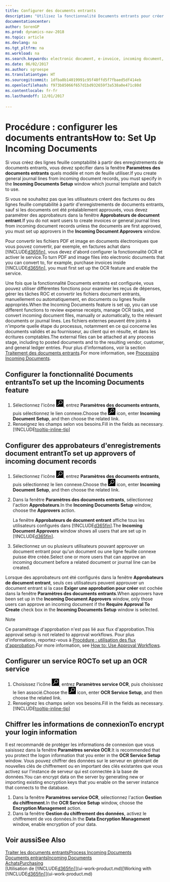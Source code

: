 ```yaml
---
title: Configurer des documents entrants
description: "Utilisez la fonctionnalité Documents entrants pour créer des documents électroniques, gérer des tâches OCR, importer des factures, et convertir des fichiers images."
documentationcenter: 
author: SorenGP
ms.prod: dynamics-nav-2018
ms.topic: article
ms.devlang: na
ms.tgt_pltfrm: na
ms.workload: na
ms.search.keywords: electronic document, e-invoice, incoming document, OCR, ecommerce, document exchange, import invoice
ms.date: 06/02/2017
ms.author: sgroespe
ms.translationtype: HT
ms.sourcegitcommit: 1dfba8b14019991c95f40ffd5f7fbaed5df414eb
ms.openlocfilehash: f973b85066f657d1bd932659f3a538a0e471c80d
ms.contentlocale: fr-fr
ms.lasthandoff: 12/01/2017

---
```

# <a name="how-to-set-up-incoming-documents"></a><span data-ttu-id="d1bb0-103">Procédure : configurer les documents entrants</span><span class="sxs-lookup"><span data-stu-id="d1bb0-103">How to: Set Up Incoming Documents</span></span>
<span data-ttu-id="d1bb0-104">Si vous créez des lignes feuille comptabilité à partir des enregistrements de documents entrants, vous devez spécifier dans la fenêtre **Paramètres des documents entrants** quels modèle et nom de feuille utiliser.</span><span class="sxs-lookup"><span data-stu-id="d1bb0-104">If you create general journal lines from incoming document records, you must specify in the **Incoming Documents Setup** window which journal template and batch to use.</span></span>

<span data-ttu-id="d1bb0-105">Si vous ne souhaitez pas que les utilisateurs créent des factures ou des lignes feuille comptabilité à partir d'enregistrements de documents entrants, sauf si les documents ont été préalablement approuvés, vous devez paramétrer des approbateurs dans la fenêtre **Approbateurs de document entrant**.</span><span class="sxs-lookup"><span data-stu-id="d1bb0-105">If you do not want users to create invoices or general journal lines from incoming document records unless the documents are first approved, you must set up approvers in the **Incoming Document Approvers** window.</span></span>

<span data-ttu-id="d1bb0-106">Pour convertir les fichiers PDF et image en documents électroniques que vous pouvez convertir, par exemple, en factures achat dans [!INCLUDE[d365fin](includes/d365fin_md.md)], vous devez d'abord configurer la fonctionnalité OCR et activer le service.</span><span class="sxs-lookup"><span data-stu-id="d1bb0-106">To turn PDF and image files into electronic documents that you can convert to, for example, purchase invoices inside [!INCLUDE[d365fin](includes/d365fin_md.md)], you must first set up the OCR feature and enable the service.</span></span>

<span data-ttu-id="d1bb0-107">Une fois que la fonctionnalité Documents entrants est configurée, vous pouvez utiliser différentes fonctions pour examiner les reçus de dépenses, gérer les tâches ROC et convertir les fichiers document entrants, manuellement ou automatiquement, en documents ou lignes feuille appropriés.</span><span class="sxs-lookup"><span data-stu-id="d1bb0-107">When the Incoming Documents feature is set up, you can use different functions to review expense receipts, manage OCR tasks, and convert incoming document files, manually or automatically, to the relevant documents or journal lines.</span></span> <span data-ttu-id="d1bb0-108">Les fichiers externes peuvent être joints à n'importe quelle étape du processus, notamment en ce qui concerne les documents validés et au fournisseur, au client qui en résulte, et dans les écritures comptables.</span><span class="sxs-lookup"><span data-stu-id="d1bb0-108">The external files can be attached at any process stage, including to posted documents and to the resulting vendor, customer, and general ledger entries.</span></span> <span data-ttu-id="d1bb0-109">Pour plus d'informations, voir la section [Traitement des documents entrants](across-process-income-documents.md).</span><span class="sxs-lookup"><span data-stu-id="d1bb0-109">For more information, see [Processing Incoming Documents](across-process-income-documents.md).</span></span>

## <a name="to-set-up-the-incoming-documents-feature"></a><span data-ttu-id="d1bb0-110">Configurer la fonctionnalité Documents entrants</span><span class="sxs-lookup"><span data-stu-id="d1bb0-110">To set up the Incoming Documents feature</span></span>
1. <span data-ttu-id="d1bb0-111">Sélectionnez l'icône ![Page ou état pour la recherche](media/ui-search/search_small.png "Page ou état pour la recherche"), entrez **Paramètres des documents entrants**, puis sélectionnez le lien connexe.</span><span class="sxs-lookup"><span data-stu-id="d1bb0-111">Choose the ![Search for Page or Report](media/ui-search/search_small.png "Search for Page or Report icon") icon, enter **Incoming Document Setup**, and then choose the related link.</span></span>
2. <span data-ttu-id="d1bb0-112">Renseignez les champs selon vos besoins.</span><span class="sxs-lookup"><span data-stu-id="d1bb0-112">Fill in the fields as necessary.</span></span> [!INCLUDE[tooltip-inline-tip](includes/tooltip-inline-tip_md.md)]

## <a name="to-set-up-approvers-of-incoming-document-records"></a><span data-ttu-id="d1bb0-113">Configurer des approbateurs d'enregistrements document entrant</span><span class="sxs-lookup"><span data-stu-id="d1bb0-113">To set up approvers of incoming document records</span></span>
1. <span data-ttu-id="d1bb0-114">Sélectionnez l'icône ![Page ou état pour la recherche](media/ui-search/search_small.png "Page ou état pour la recherche"), entrez **Paramètres des documents entrants**, puis sélectionnez le lien connexe.</span><span class="sxs-lookup"><span data-stu-id="d1bb0-114">Choose the ![Search for Page or Report](media/ui-search/search_small.png "Search for Page or Report icon") icon, enter **Incoming Document Setup**, and then choose the related link.</span></span>  
2. <span data-ttu-id="d1bb0-115">Dans la fenêtre **Paramètres des documents entrants**, sélectionnez l'action **Approbateurs**.</span><span class="sxs-lookup"><span data-stu-id="d1bb0-115">In the **Incoming Documents Setup** window, choose the **Approvers** action.</span></span>

    <span data-ttu-id="d1bb0-116">La fenêtre **Approbateurs de document entrant** affiche tous les utilisateurs configurés dans [!INCLUDE[d365fin](includes/d365fin_md.md)].</span><span class="sxs-lookup"><span data-stu-id="d1bb0-116">The **Incoming Document Approvers** window shows all users that are set up in [!INCLUDE[d365fin](includes/d365fin_md.md)].</span></span>  
3. <span data-ttu-id="d1bb0-117">Sélectionnez un ou plusieurs utilisateurs pouvant approuver un document entrant pour qu'un document ou une ligne feuille connexe puisse être créée.</span><span class="sxs-lookup"><span data-stu-id="d1bb0-117">Select one or more users that can approve an incoming document before a related document or journal line can be created.</span></span>

<span data-ttu-id="d1bb0-118">Lorsque des approbateurs ont été configurés dans la fenêtre **Approbateurs de document entrant**, seuls ces utilisateurs peuvent approuver un document entrant si la case **Exiger une approbation pour créer** est cochée dans la fenêtre **Paramètres des documents entrants**.</span><span class="sxs-lookup"><span data-stu-id="d1bb0-118">When approvers have been set up in the **Incoming Document Approvers** window, only those users can approve an incoming document if the **Require Approval To Create** check box in the **Incoming Documents Setup** window is selected.</span></span>

> [!NOTE]  
>   <span data-ttu-id="d1bb0-119">Ce paramétrage d'approbation n'est pas lié aux flux d'approbation.</span><span class="sxs-lookup"><span data-stu-id="d1bb0-119">This approval setup is not related to approval workflows.</span></span> <span data-ttu-id="d1bb0-120">Pour plus d'informations, reportez-vous à [Procédure : utilisation des flux d'approbation](across-how-use-approval-workflows.md).</span><span class="sxs-lookup"><span data-stu-id="d1bb0-120">For more information, see [How to: Use Approval Workflows](across-how-use-approval-workflows.md).</span></span>

## <a name="to-set-up-an-ocr-service"></a><span data-ttu-id="d1bb0-121">Configurer un service ROC</span><span class="sxs-lookup"><span data-stu-id="d1bb0-121">To set up an OCR service</span></span>
1. <span data-ttu-id="d1bb0-122">Choisissez l'icône ![Page ou état pour la recherche](media/ui-search/search_small.png "icône Page ou état pour la recherche"), entrez **Paramètres service OCR**, puis choisissez le lien associé.</span><span class="sxs-lookup"><span data-stu-id="d1bb0-122">Choose the ![Search for Page or Report](media/ui-search/search_small.png "Search for Page or Report icon") icon, enter **OCR Service Setup**, and then choose the related link.</span></span>
2. <span data-ttu-id="d1bb0-123">Renseignez les champs selon vos besoins.</span><span class="sxs-lookup"><span data-stu-id="d1bb0-123">Fill in the fields as necessary.</span></span> [!INCLUDE[tooltip-inline-tip](includes/tooltip-inline-tip_md.md)]

## <a name="to-encrypt-your-login-information"></a><span data-ttu-id="d1bb0-124">Chiffrer les informations de connexion</span><span class="sxs-lookup"><span data-stu-id="d1bb0-124">To encrypt your login information</span></span>
<span data-ttu-id="d1bb0-125">Il est recommandé de protéger les informations de connexion que vous saisissez dans la fenêtre **Paramètres service OCR**.</span><span class="sxs-lookup"><span data-stu-id="d1bb0-125">It is recommended that you protect the logon information that you enter in the **OCR Service Setup** window.</span></span> <span data-ttu-id="d1bb0-126">Vous pouvez chiffrer des données sur le serveur en générant de nouvelles clés de chiffrement ou en important des clés existantes que vous activez sur l'instance de serveur qui est connectée à la base de données.</span><span class="sxs-lookup"><span data-stu-id="d1bb0-126">You can encrypt data on the server by generating new or importing existing encryption keys that you enable on the server instance that connects to the database.</span></span>

1. <span data-ttu-id="d1bb0-127">Dans la fenêtre **Paramètres service OCR**, sélectionnez l'action **Gestion du chiffrement**.</span><span class="sxs-lookup"><span data-stu-id="d1bb0-127">In the **OCR Service Setup** window, choose the **Encryption Management** action.</span></span>
2. <span data-ttu-id="d1bb0-128">Dans la fenêtre **Gestion du chiffrement des données**, activez le chiffrement de vos données.</span><span class="sxs-lookup"><span data-stu-id="d1bb0-128">In the **Data Encryption Management** window, enable encryption of your data.</span></span>

## <a name="see-also"></a><span data-ttu-id="d1bb0-129">Voir aussi</span><span class="sxs-lookup"><span data-stu-id="d1bb0-129">See Also</span></span>
[<span data-ttu-id="d1bb0-130">Traiter les documents entrants</span><span class="sxs-lookup"><span data-stu-id="d1bb0-130">Process Incoming Documents</span></span>](across-process-income-documents.md)  
[<span data-ttu-id="d1bb0-131">Documents entrants</span><span class="sxs-lookup"><span data-stu-id="d1bb0-131">Incoming Documents</span></span>](across-income-documents.md)  
[<span data-ttu-id="d1bb0-132">Achats</span><span class="sxs-lookup"><span data-stu-id="d1bb0-132">Purchasing</span></span>](purchasing-manage-purchasing.md)  
<span data-ttu-id="d1bb0-133">[Utilisation de [!INCLUDE[d365fin](includes/d365fin_md.md)]](ui-work-product.md)</span><span class="sxs-lookup"><span data-stu-id="d1bb0-133">[Working with [!INCLUDE[d365fin](includes/d365fin_md.md)]](ui-work-product.md)</span></span>

